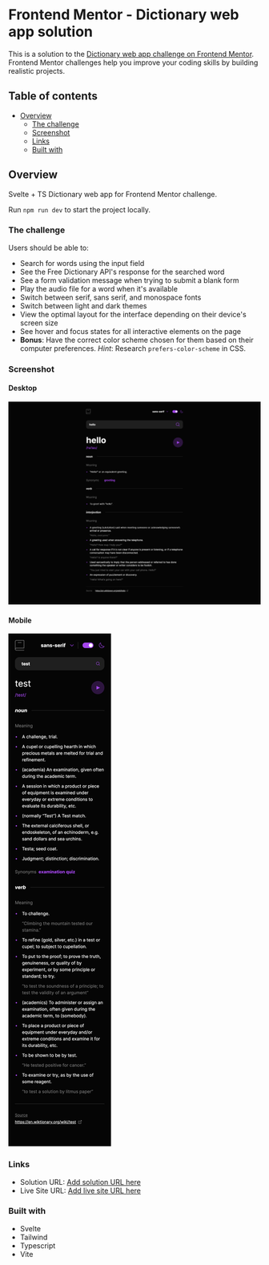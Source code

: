 # Frontend Mentor - Dictionary web app solution

This is a solution to the [Dictionary web app challenge on Frontend Mentor](https://www.frontendmentor.io/challenges/dictionary-web-app-h5wwnyuKFL). Frontend Mentor challenges help you improve your coding skills by building realistic projects.

## Table of contents

- [Overview](#overview)
  - [The challenge](#the-challenge)
  - [Screenshot](#screenshot)
  - [Links](#links)
  - [Built with](#built-with)

## Overview
Svelte + TS Dictionary web app for Frontend Mentor challenge.

Run `npm run dev` to start the project locally.

### The challenge

Users should be able to:

- Search for words using the input field
- See the Free Dictionary API's response for the searched word
- See a form validation message when trying to submit a blank form
- Play the audio file for a word when it's available
- Switch between serif, sans serif, and monospace fonts
- Switch between light and dark themes
- View the optimal layout for the interface depending on their device's screen size
- See hover and focus states for all interactive elements on the page
- **Bonus**: Have the correct color scheme chosen for them based on their computer preferences. _Hint_: Research `prefers-color-scheme` in CSS.

### Screenshot

#### Desktop
![Desktop view of the webpage](./desktop-screenshot.png)

#### Mobile
![Mobile view of the webpage](./mobile-screenshot.png)

### Links

- Solution URL: [Add solution URL here](https://www.frontendmentor.io/solutions/dictionary-web-app-using-svelte-PSrxF90hT5)
- Live Site URL: [Add live site URL here](https://dictionary-svelte.vercel.app/)

### Built with

- Svelte
- Tailwind
- Typescript
- Vite
